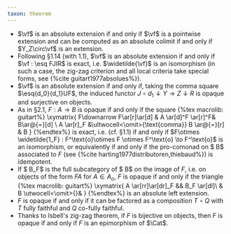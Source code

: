 ```yaml
---
taxon: theorem
---
```


- $\vf$ is an absolute extension if and only if $\vf$ is a pointwise extension and can be computed as an absolute colimit if and only if $Y_Z\circ\vf$ is an extension.
- Following §1.14 (with 1.1), $\vf$ is an absolute extension if and only if $\vf : \esq FJIR$ is exact, i.e. $\widetilde{\vf}$ is an isomorphism (in such a case, the zig-zag criterion and all local criteria take special forms, see {%cite guitart1977absolues%}).
- $\vf$ is an absolute extension if and only if, taking the comma square $\esq{d_0}{d_1}UF$, the induced functor $J\circ d_1 \downarrow Y \to  Z \downarrow R$ is opaque and surjective on objects.
- As in §2.1, $F :  A \to  B$ is opaque if and only if the square
{%tex macrolib: guitart%}
\xymatrix{
F\downarrow F\ar[r]\ar[d] &  A \ar[d]^F \ar[r]^F&  B\ar@{=}[d] \\
 A \ar[r]_F &\ultwocell<\omit>{\text{comma}}  B \ar@{=}[r] &  B
}
{%endtex%}
is exact, i.e. (cf. §1.1) if and only if $F\otimes \widetilde{1_F} : F^\text{o}\otimes F \otimes F^\text{o} \to F^\text{o}$ is an isomorphism, or equivalently if and only if the pro-comonad on $ B$ associated to $F$ (see {%cite harting1977distributoren,thiebaud%}) is idempotent.
- If $ B_F$ is the full subcategory of $ B$ on the image of $F$, i.e. on objects of the form $FA$ for $A\in A_o$, $F$ is opaque if and only if the triangle
{%tex macrolib: guitart%}
\xymatrix{
 A \ar[rr]\ar[dr]_F &&  B_F \ar[dl]\\
&  B \utwocell<\omit>{}&
}
{%endtex%}
is an absolute left extension.
- $F$ is opaque if and only if it can be factored as a composition $T\circ Q$ with $T$ fully faithful and $Q$ co-fully faithful.
- Thanks to Isbell's zig-zag theorem, if $F$ is bijective on objects, then $F$ is opaque if and only if $F$ is an epimorphism of $\Cat$.